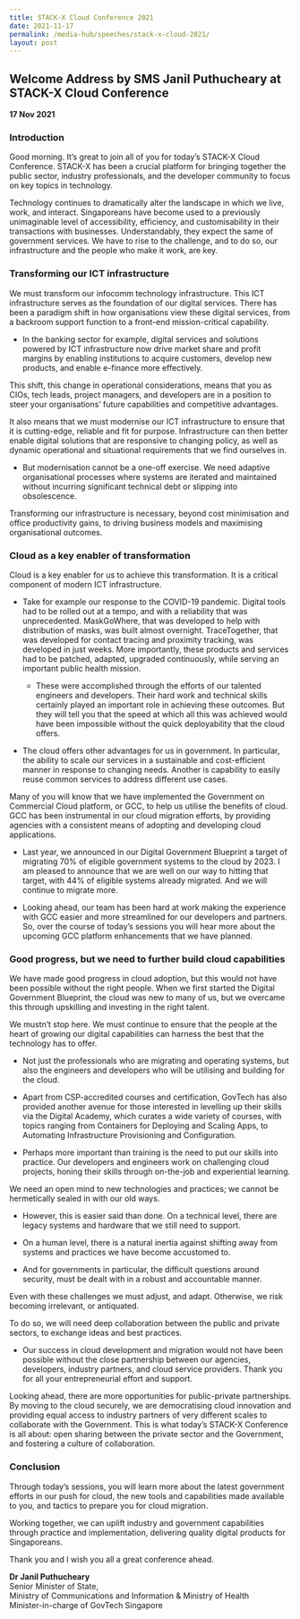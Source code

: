 ```yaml
---
title: STACK-X Cloud Conference 2021
date: 2021-11-17
permalink: /media-hub/speeches/stack-x-cloud-2021/
layout: post
---
```

## Welcome Address by SMS Janil Puthucheary at STACK-X Cloud Conference

**17 Nov 2021**

### Introduction

Good morning. It’s great to join all of you for today’s STACK-X Cloud Conference. STACK-X has been a crucial platform for bringing together the public sector, industry professionals, and the developer community to focus on key topics in technology.

Technology continues to dramatically alter the landscape in which we live, work, and interact. Singaporeans have become used to a previously unimaginable level of accessibility, efficiency, and customisability in their transactions with businesses. Understandably, they expect the same of government services. We have to rise to the challenge, and to do so, our infrastructure and the people who make it work, are key.

### Transforming our ICT infrastructure

We must transform our infocomm technology infrastructure. This ICT infrastructure serves as the foundation of our digital services. There has been a paradigm shift in how organisations view these digital services, from a backroom support function to a front-end mission-critical capability. 

* In the banking sector for example, digital services and solutions powered by ICT infrastructure now drive market share and profit margins by enabling institutions to acquire customers, develop new products, and enable e-finance more effectively.

This shift, this change in operational considerations, means that you as CIOs, tech leads, project managers, and developers are in a position to steer your organisations’ future capabilities and competitive advantages.

It also means that we must modernise our ICT infrastructure to ensure that it is cutting-edge, reliable and fit for purpose. Infrastructure can then better enable digital solutions that are responsive to changing policy, as well as dynamic operational and situational requirements that we find ourselves in.

* But modernisation cannot be a one-off exercise. We need adaptive organisational processes where systems are iterated and maintained without incurring significant technical debt or slipping into obsolescence.

Transforming our infrastructure is necessary, beyond cost minimisation and office productivity gains, to driving business models and maximising organisational outcomes.

### Cloud as a key enabler of transformation

Cloud is a key enabler for us to achieve this transformation. It is a critical component of modern ICT infrastructure.

* Take for example our response to the COVID-19 pandemic. Digital tools had to be rolled out at a tempo, and with a reliability that was unprecedented. MaskGoWhere, that was developed to help with distribution of masks, was built almost overnight. TraceTogether, that was developed for contact tracing and proximity tracking, was developed in just weeks. More importantly, these products and services had to be patched, adapted, upgraded continuously, while serving an important public health mission.
 
	* These were accomplished through the efforts of our talented engineers and developers. Their hard work and technical skills certainly played an important role in achieving these outcomes. But they will tell you that the speed at which all this was achieved would have been impossible without the quick deployability that the cloud offers.

* The cloud offers other advantages for us in government. In particular, the ability to scale our services in a sustainable and cost-efficient manner in response to changing needs. Another is capability to easily reuse common services to address different use cases.

Many of you will know that we have implemented the Government on Commercial Cloud platform, or GCC, to help us utilise the benefits of cloud. GCC has been instrumental in our cloud migration efforts, by providing agencies with a consistent means of adopting and developing cloud applications.

* Last year, we announced in our Digital Government Blueprint a target of migrating 70% of eligible government systems to the cloud by 2023. I am pleased to announce that we are well on our way to hitting that target, with 44% of eligible systems already migrated. And we will continue to migrate more.

* Looking ahead, our team has been hard at work making the experience with GCC easier and more streamlined for our developers and partners. So, over the course of today’s sessions you will hear more about the upcoming GCC platform enhancements that we have planned.

### Good progress, but we need to further build cloud capabilities

We have made good progress in cloud adoption, but this would not have been possible without the right people. When we first started the Digital Government Blueprint, the cloud was new to many of us, but we overcame this through upskilling and investing in the right talent.

We mustn’t stop here. We must continue to ensure that the people at the heart of growing our digital capabilities can harness the best that the technology has to offer.

* Not just the professionals who are migrating and operating systems, but also the engineers and developers who will be utilising and building for the cloud.

* Apart from CSP-accredited courses and certification, GovTech has also provided another avenue for those interested in levelling up their skills via the Digital Academy, which curates a wide variety of courses, with topics ranging from Containers for Deploying and Scaling Apps, to Automating Infrastructure Provisioning and Configuration.

* Perhaps more important than training is the need to put our skills into practice. Our developers and engineers work on challenging cloud projects, honing their skills through on-the-job and experiential learning.

We need an open mind to new technologies and practices; we cannot be hermetically sealed in with our old ways.

* However, this is easier said than done. On a technical level, there are legacy systems and hardware that we still need to support.

* On a human level, there is a natural inertia against shifting away from systems and practices we have become accustomed to.

* And for governments in particular, the difficult questions around security, must be dealt with in a robust and accountable manner. 

Even with these challenges we must adjust, and adapt. Otherwise, we risk becoming irrelevant, or antiquated. 

To do so, we will need deep collaboration between the public and private sectors, to exchange ideas and best practices. 

* Our success in cloud development and migration would not have been possible without the close partnership between our agencies, developers, industry partners, and cloud service providers. Thank you for all your entrepreneurial effort and support.

Looking ahead, there are more opportunities for public-private partnerships. By moving to the cloud securely, we are democratising cloud innovation and providing equal access to industry partners of very different scales to collaborate with the Government.
This is what today’s STACK-X Conference is all about: open sharing between the private sector and the Government, and fostering a culture of collaboration. 

### Conclusion

Through today’s sessions, you will learn more about the latest government efforts in our push for cloud, the new tools and capabilities made available to you, and tactics to prepare you for cloud migration.

Working together, we can uplift industry and government capabilities through practice and implementation, delivering quality digital products for Singaporeans.

Thank you and I wish you all a great conference ahead.



**Dr Janil Puthucheary**<br>
Senior Minister of State, <br>
Ministry of Communications and Information & Ministry of Health<br>
Minister-in-charge of GovTech Singapore